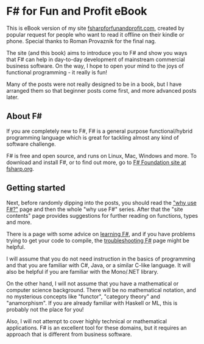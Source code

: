 # F# for Fun and Profit eBook

This is eBook version of my site [fsharpforfunandprofit.com](http://fsharpforfunandprofit.com), created by popular request for
people who want to read it offline on their kindle or phone. Special thanks to Roman Provaznik for the final nag.

The site (and this book) aims to introduce you to F# and show you ways that F# can help in day-to-day development of mainstream commercial business software.
On the way, I hope to open your mind to the joys of functional programming - it really is fun!

Many of the posts were not really designed to be in a book, but I have arranged them so that beginner posts come first, and more advanced posts later.


## About F# ##

If you are completely new to F#, F# is a general purpose functional/hybrid programming language which is great for tackling almost any kind of software challenge.

F# is free and open source, and runs on Linux, Mac, Windows and more. To download and install F#, or to find out more, go to [F# Foundation site at fsharp.org](http://fsharp.org).


## Getting started

Next, before randomly dipping into the posts, you should read the ["why use F#?"](./why-use-fsharp/index.md) page and then the whole "why use F#" series.
After that the "site contents" page provides suggestions for further reading on functions, types and more.

There is a page with some advice on [learning F#](./learning-fsharp/index.md),
and if you have problems trying to get your code to compile, the [troubleshooting F#](./troubleshooting-fsharp/index.md) page might be helpful.

I will assume that you do not need instruction in the basics of programming and that you are familiar with C#, Java, or a similar C-like language.
It will also be helpful if you are familiar with the Mono/.NET library.

On the other hand, I will not assume that you have a mathematical or computer science background.
There will be no mathematical notation, and no mysterious concepts like "functor", "category theory" and "anamorphism". If you are already familiar with Haskell or ML, this is probably not the place for you!

Also, I will not attempt to cover highly technical or mathematical applications.
F# is an excellent tool for these domains, but it requires an approach that is different from business software.
